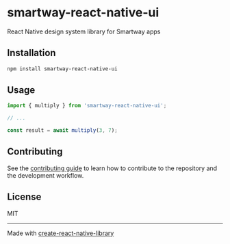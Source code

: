 # smartway-react-native-ui

React Native design system library for Smartway apps

## Installation

```sh
npm install smartway-react-native-ui
```

## Usage

```js
import { multiply } from 'smartway-react-native-ui';

// ...

const result = await multiply(3, 7);
```

## Contributing

See the [contributing guide](CONTRIBUTING.md) to learn how to contribute to the repository and the development workflow.

## License

MIT

---

Made with [create-react-native-library](https://github.com/callstack/react-native-builder-bob)
